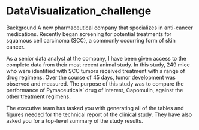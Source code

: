 # DataVisualization_challenge
Background
A new pharmaceutical company that specializes in anti-cancer medications. Recently began screening for potential treatments for squamous cell carcinoma (SCC), a commonly occurring form of skin cancer.

As a senior data analyst at the company, I have been given access to the complete data from their most recent animal study. In this study, 249 mice who were identified with SCC tumors received treatment with a range of drug regimens. Over the course of 45 days, tumor development was observed and measured. The purpose of this study was to compare the performance of Pymaceuticals’ drug of interest, Capomulin, against the other treatment regimens.

The executive team has tasked you with generating all of the tables and figures needed for the technical report of the clinical study. They have also asked you for a top-level summary of the study results.
